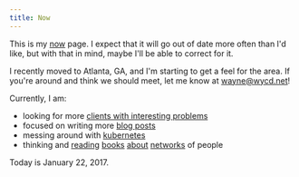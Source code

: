 ```yaml
---
title: Now
---
```


This is my [now](https://sivers.org/nowff) page. I expect that it will go out of date more often than I'd like, but with that in mind, maybe I'll be able to correct for it.

I recently moved to Atlanta, GA, and I'm starting to get a feel for the area. If you're around and think we should meet, let me know at <wayne@wycd.net>!

Currently, I am:

- looking for more [clients with interesting problems](/consulting.html)
- focused on writing more [blog posts](/blog.html)
- messing around with [kubernetes](https://github.com/kubernetes/kubernetes)
- thinking and [reading](http://amzn.to/2j1PVjN) [books](http://amzn.to/2jFLHjr) [about](http://amzn.to/2jNOd9t) [networks](http://amzn.to/2jFJVPB) of people

Today is January 22, 2017.
